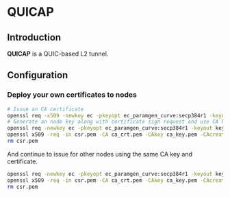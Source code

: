 # QUICAP

## Introduction

**QUICAP** is a QUIC-based L2 tunnel.

## Configuration

### Deploy your own certificates to nodes

```sh
# Issue an CA certificate
openssl req -x509 -newkey ec -pkeyopt ec_paramgen_curve:secp384r1 -keyout ca_key.pem -out ca_crt.pem -sha384 -days 3650 -nodes -subj "/CN=ca.quicap.local"
# Generate an node key along with certificate sign request and use CA key to sign it
openssl req -newkey ec -pkeyopt ec_paramgen_curve:secp384r1 -keyout key.pem -out csr.pem -sha384 -nodes -subj "/CN=n1.quicap.local"
openssl x509 -req -in csr.pem -CA ca_crt.pem -CAkey ca_key.pem -CAcreateserial -out crt.pem -days 3650 -sha384
rm csr.pem
```

And continue to issue for other nodes using the same CA key and certificate.

```sh
openssl req -newkey ec -pkeyopt ec_paramgen_curve:secp384r1 -keyout key.pem -out csr.pem -sha384 -nodes -subj "/CN=n2.quicap.local"
openssl x509 -req -in csr.pem -CA ca_crt.pem -CAkey ca_key.pem -CAcreateserial -out crt.pem -days 3650 -sha384
rm csr.pem
```
